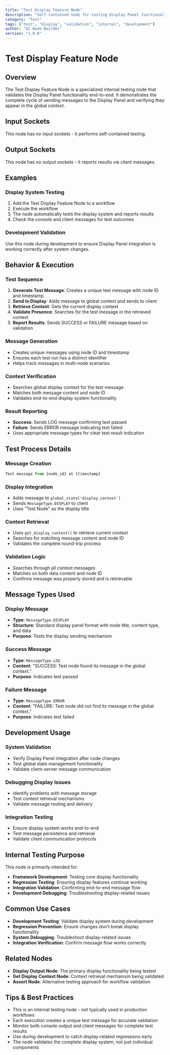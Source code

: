 ```yaml
---
title: "Test Display Feature Node"
description: "Self-contained node for testing Display Panel functionality end-to-end"
category: "Test"
tags: ["test", "display", "validation", "internal", "development"]
author: "AI Node Builder"
version: "1.0.0"
---
```


# Test Display Feature Node

## Overview
The Test Display Feature Node is a specialized internal testing node that validates the Display Panel functionality end-to-end. It demonstrates the complete cycle of sending messages to the Display Panel and verifying they appear in the global context.

## Input Sockets
This node has no input sockets - it performs self-contained testing.

## Output Sockets
This node has no output sockets - it reports results via client messages.

## Examples

### Display System Testing
1. Add the Test Display Feature Node to a workflow
2. Execute the workflow
3. The node automatically tests the display system and reports results
4. Check the console and client messages for test outcomes

### Development Validation
Use this node during development to ensure Display Panel integration is working correctly after system changes.

## Behavior & Execution

### Test Sequence
1. **Generate Test Message**: Creates a unique test message with node ID and timestamp
2. **Send to Display**: Adds message to global context and sends to client
3. **Retrieve Context**: Gets the current display context
4. **Validate Presence**: Searches for the test message in the retrieved context
5. **Report Results**: Sends SUCCESS or FAILURE message based on validation

### Message Generation
- Creates unique messages using node ID and timestamp
- Ensures each test run has a distinct identifier
- Helps track messages in multi-node scenarios

### Context Verification
- Searches global display context for the test message
- Matches both message content and node ID
- Validates end-to-end display system functionality

### Result Reporting
- **Success**: Sends LOG message confirming test passed
- **Failure**: Sends ERROR message indicating test failed
- Uses appropriate message types for clear test result indication

## Test Process Details

### Message Creation
```javascript
Test message from {node_id} at {timestamp}
```

### Display Integration
- Adds message to `global_state['display_context']`
- Sends `MessageType.DISPLAY` to client
- Uses "Test Node" as the display title

### Context Retrieval
- Uses `get_display_context()` to retrieve current context
- Searches for matching message content and node ID
- Validates the complete round-trip process

### Validation Logic
- Searches through all context messages
- Matches on both data content and node ID
- Confirms message was properly stored and is retrievable

## Message Types Used

### Display Message
- **Type**: `MessageType.DISPLAY`
- **Structure**: Standard display panel format with node title, content type, and data
- **Purpose**: Tests the display sending mechanism

### Success Message
- **Type**: `MessageType.LOG`
- **Content**: "SUCCESS: Test node found its message in the global context."
- **Purpose**: Indicates test passed

### Failure Message
- **Type**: `MessageType.ERROR`
- **Content**: "FAILURE: Test node did not find its message in the global context."
- **Purpose**: Indicates test failed

## Development Usage

### System Validation
- Verify Display Panel integration after code changes
- Test global state management functionality
- Validate client-server message communication

### Debugging Display Issues
- Identify problems with message storage
- Test context retrieval mechanisms
- Validate message routing and delivery

### Integration Testing
- Ensure display system works end-to-end
- Test message persistence and retrieval
- Validate client communication protocols

## Internal Testing Purpose

This node is primarily intended for:
- **Framework Development**: Testing core display functionality
- **Regression Testing**: Ensuring display features continue working
- **Integration Validation**: Confirming end-to-end message flow
- **Development Debugging**: Troubleshooting display-related issues

## Common Use Cases
- **Development Testing**: Validate display system during development
- **Regression Prevention**: Ensure changes don't break display functionality
- **System Debugging**: Troubleshoot display-related issues
- **Integration Verification**: Confirm message flow works correctly

## Related Nodes
- **Display Output Node**: The primary display functionality being tested
- **Get Display Context Node**: Context retrieval mechanism being validated
- **Assert Node**: Alternative testing approach for workflow validation

## Tips & Best Practices
- This is an internal testing node - not typically used in production workflows
- Each execution creates a unique test message for accurate validation
- Monitor both console output and client messages for complete test results
- Use during development to catch display-related regressions early
- The node validates the complete display system, not just individual components